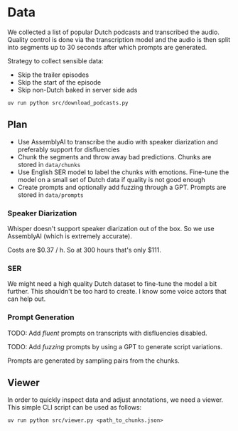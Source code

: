 # Data

We collected a list of popular Dutch podcasts and transcribed the audio.
Quality control is done via the transcription model and the audio is then split into segments up to 30 seconds after which prompts are generated.

Strategy to collect sensible data:

- Skip the trailer episodes
- Skip the start of the episode
- Skip non-Dutch baked in server side ads

```
uv run python src/download_podcasts.py
```

## Plan

- Use AssemblyAI to transcribe the audio with speaker diarization and preferably support for disfluencies
- Chunk the segments and throw away bad predictions. Chunks are stored in `data/chunks`
- Use English SER model to label the chunks with emotions. Fine-tune the model on a small set of Dutch data if quality is not good enough
- Create prompts and optionally add fuzzing through a GPT. Prompts are stored in `data/prompts`

### Speaker Diarization

Whisper doesn't support speaker diarization out of the box. So we use AssemblyAI (which is extremely accurate). 

Costs are $0.37 / h. So at 300 hours that's only $111.

### SER

We might need a high quality Dutch dataset to fine-tune the model a bit further.
This shouldn't be too hard to create. I know some voice actors that can help out.

### Prompt Generation

TODO: Add *fluent* prompts on transcripts with disfluencies disabled.

TODO: Add *fuzzing* prompts by using a GPT to generate script variations.

Prompts are generated by sampling pairs from the chunks. 

## Viewer

In order to quickly inspect data and adjust annotations, we need a viewer.
This simple CLI script can be used as follows:

```
uv run python src/viewer.py <path_to_chunks.json>
```
